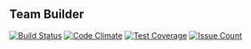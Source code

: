 ## Team Builder

[![Build Status](https://travis-ci.org/fauxparse/team_builder.svg?branch=master)](https://travis-ci.org/fauxparse/team_builder)
[![Code Climate](https://codeclimate.com/github/fauxparse/team_builder/badges/gpa.svg)](https://codeclimate.com/github/fauxparse/team_builder)
[![Test Coverage](https://codeclimate.com/github/fauxparse/team_builder/badges/coverage.svg)](https://codeclimate.com/github/fauxparse/team_builder/coverage)
[![Issue Count](https://codeclimate.com/github/fauxparse/team_builder/badges/issue_count.svg)](https://codeclimate.com/github/fauxparse/team_builder)
